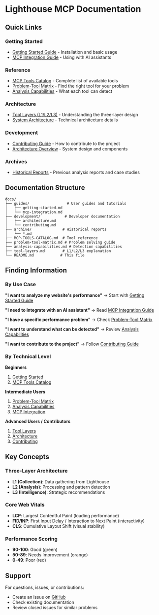 # Lighthouse MCP Documentation

## Quick Links

### Getting Started
- [Getting Started Guide](./guides/getting-started.md) - Installation and basic usage
- [MCP Integration Guide](./guides/mcp-integration.md) - Using with AI assistants

### Reference
- [MCP Tools Catalog](./MCP-TOOLS-CATALOG.md) - Complete list of available tools
- [Problem-Tool Matrix](./problem-tool-matrix.md) - Find the right tool for your problem
- [Analysis Capabilities](./analysis-capabilities.md) - What each tool can detect

### Architecture
- [Tool Layers (L1/L2/L3)](./tool-layers.md) - Understanding the three-layer design
- [System Architecture](./development/architecture.md) - Technical architecture details

### Development
- [Contributing Guide](./development/contributing.md) - How to contribute to the project
- [Architecture Overview](./development/architecture.md) - System design and components

### Archives
- [Historical Reports](./archive/) - Previous analysis reports and case studies

## Documentation Structure

```
docs/
├── guides/                 # User guides and tutorials
│   ├── getting-started.md
│   └── mcp-integration.md
├── development/           # Developer documentation
│   ├── architecture.md
│   └── contributing.md
├── archive/              # Historical reports
│   └── *.md
├── MCP-TOOLS-CATALOG.md  # Tool reference
├── problem-tool-matrix.md # Problem solving guide
├── analysis-capabilities.md # Detection capabilities
├── tool-layers.md        # L1/L2/L3 explanation
└── README.md            # This file
```

## Finding Information

### By Use Case

**"I want to analyze my website's performance"**
→ Start with [Getting Started Guide](./guides/getting-started.md)

**"I need to integrate with an AI assistant"**
→ Read [MCP Integration Guide](./guides/mcp-integration.md)

**"I have a specific performance problem"**
→ Check [Problem-Tool Matrix](./problem-tool-matrix.md)

**"I want to understand what can be detected"**
→ Review [Analysis Capabilities](./analysis-capabilities.md)

**"I want to contribute to the project"**
→ Follow [Contributing Guide](./development/contributing.md)

### By Technical Level

**Beginners**
1. [Getting Started](./guides/getting-started.md)
2. [MCP Tools Catalog](./MCP-TOOLS-CATALOG.md)

**Intermediate Users**
1. [Problem-Tool Matrix](./problem-tool-matrix.md)
2. [Analysis Capabilities](./analysis-capabilities.md)
3. [MCP Integration](./guides/mcp-integration.md)

**Advanced Users / Contributors**
1. [Tool Layers](./tool-layers.md)
2. [Architecture](./development/architecture.md)
3. [Contributing](./development/contributing.md)

## Key Concepts

### Three-Layer Architecture
- **L1 (Collection)**: Data gathering from Lighthouse
- **L2 (Analysis)**: Processing and pattern detection
- **L3 (Intelligence)**: Strategic recommendations

### Core Web Vitals
- **LCP**: Largest Contentful Paint (loading performance)
- **FID/INP**: First Input Delay / Interaction to Next Paint (interactivity)
- **CLS**: Cumulative Layout Shift (visual stability)

### Performance Scoring
- **90-100**: Good (green)
- **50-89**: Needs Improvement (orange)
- **0-49**: Poor (red)

## Support

For questions, issues, or contributions:
- Create an issue on [GitHub](https://github.com/mizchi/lighthouse-mcp)
- Check existing documentation
- Review closed issues for similar problems